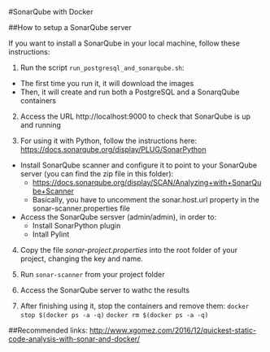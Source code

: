 #SonarQube with Docker

##How to setup a SonarQube server

If you want to install a SonarQube in your local machine, follow these instructions:

1. Run the script `run_postgresql_and_sonarqube.sh`:
* The first time you run it, it will download the images
* Then, it will create and run both a PostgreSQL and a SonarqQube containers

2. Access the URL http://localhost:9000 to check that SonarQube is up and running

3. For using it with Python, follow the instructions here: https://docs.sonarqube.org/display/PLUG/SonarPython
* Install SonarQube scanner and configure it to point to your SonarQube server (you can find the zip file in this folder):
    * https://docs.sonarqube.org/display/SCAN/Analyzing+with+SonarQube+Scanner
    * Basically, you have to uncomment the sonar.host.url property in the sonar-scanner.properties file
* Access the SonarQube sersver (admin/admin), in order to:
    * Install SonarPython plugin
    * Intall Pylint

4. Copy the file *sonar-project.properties* into the root folder of your project, changing the key and name.

5. Run `sonar-scanner` from your project folder

6. Access the SonarQube server to wathc the results

7. After finishing using it, stop the containers and remove them:
`docker stop $(docker ps -a -q)`
`docker rm $(docker ps -a -q)`


##Recommended links:
http://www.xgomez.com/2016/12/quickest-static-code-analysis-with-sonar-and-docker/